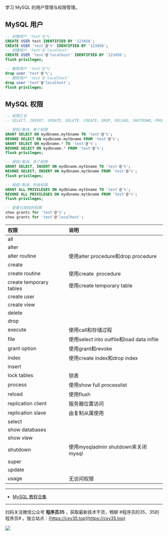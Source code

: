 学习 MySQL 的用户管理与权限管理。
<!-- more -->

## MySQL 用户

```sql
-- 创建用户 'test'@'%'
CREATE USER test IDENTIFIED BY '123456';
CREATE USER 'test'@'%' IDENTIFIED BY '123456';
-- 创建用户 'test'@'localhost'
CREATE USER 'test'@'localhost' IDENTIFIED BY '123456';
flush privileges;

-- 删除用户 'test'@'%'
drop user 'test'@'%';
-- 删除用户 'test'@'localhost'
drop user 'test'@'localhost';
flush privileges;
```

## MySQL 权限

```sql
-- 权限汇总
-- SELECT, INSERT, UPDATE, DELETE, CREATE, DROP, RELOAD, SHUTDOWN, PROCESS, FILE, REFERENCES, INDEX, ALTER, SHOW DATABASES, SUPER, CREATE TEMPORARY TABLES, LOCK TABLES, EXECUTE, REPLICATION SLAVE, REPLICATION CLIENT, CREATE VIEW, SHOW VIEW, CREATE ROUTINE, ALTER ROUTINE, CREATE USER 

-- 授权/取消，单个权限
GRANT SELECT ON mydbname.mytbname TO 'test'@'%';
REVOKE SELECT ON mydbname.mytbname FROM 'test'@'%';
GRANT SELECT ON mydbname.* TO 'test'@'%';
REVOKE SELECT ON mydbname.* FROM 'test'@'%';
flush privileges;

-- 授权/取消，多个权限
GRANT SELECT, INSERT ON mydbname.mytbname TO 'test'@'%';
REVOKE SELECT, INSERT ON mydbname.mytbname FROM 'test'@'%';
flush privileges;

-- 授权/取消，所有权限
GRANT ALL PRIVILEGES ON mydbname.mytbname TO 'test'@'%';
REVOKE ALL PRIVILEGES ON mydbname.mytbname FROM 'test'@'%';
flush privileges;

-- 查看已授权的权限
show grants for 'test'@'%'; 
show grants for 'test'@'localhost'; 
```

|权限|说明|
|:-|:-|
|all| |
|alter| |
|alter routine|使用alter procedure和drop procedure|
|create| |
|create routine|使用create  procedure|
|create temporary tables|使用create temporary table|
|create user| |
|create view| |
|delete| |
|drop| |
|execute|使用call和存储过程|
|file|使用select into outfile和load data infile|
|grant option|使用grant和revoke|
|index|使用create index和drop index|
|insert| |
|lock tables|锁表|
|process|使用show full processlist|
|reload|使用flush|
|replication client|服务器位置访问|
|replication slave|由复制从属使用|
|select| |
|show databases| |
|show view| |
|shutdown|使用mysqladmin shutdown来关闭mysql|
|super| |
|update| |
|usage|无访问权限|

---

- [MySQL 教程合集](https://mp.weixin.qq.com/s/jflrWU62pBtevS62lEIHkQ)


---

扫码关注微信公众号 **程序员35** ，获取最新技术干货，畅聊 #程序员的35，35的程序员# 。独立站点：[https://cxy35.top](https://cxy35.top)

![](https://oscimg.oschina.net/oscnet/up-285838b9c516db5bb1ba760f292f2346078.JPEG)